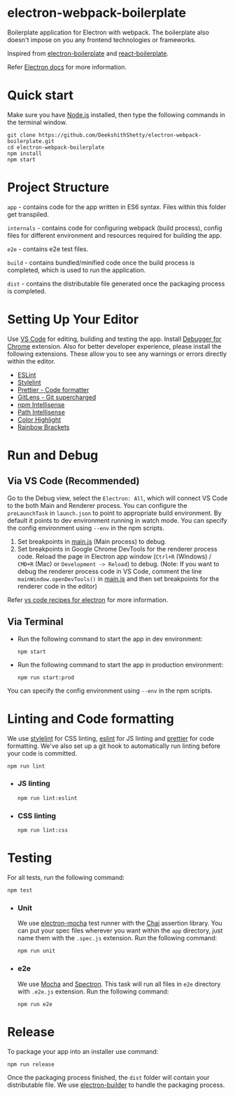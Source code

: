 # electron-webpack-boilerplate 
Boilerplate application for Electron with webpack. The boilerplate also doesn't impose on you any frontend technologies or frameworks.

Inspired from [electron-boilerplate](https://github.com/szwacz/electron-boilerplate) and [react-boilerplate](https://github.com/react-boilerplate/react-boilerplate).

Refer [Electron docs](https://electronjs.org/docs) for more information.

# Quick start
Make sure you have [Node.js](https://nodejs.org) installed, then type the following commands in the terminal window.
```
git clone https://github.com/DeekshithShetty/electron-webpack-boilerplate.git
cd electron-webpack-boilerplate
npm install
npm start
```

# Project Structure

`app` - contains code for the app written in ES6 syntax. Files within this folder get transpiled.

`internals` - contains code for configuring webpack (build process), config files for different environment and resources required for building the app.

`e2e` - contains e2e test files.

`build` - contains bundled/minified code once the build process is completed, which is used to run the application.

`dist` - contains the distributable file generated once the packaging process is completed.

# Setting Up Your Editor
Use [VS Code](https://code.visualstudio.com/) for editing, building and testing the app. Install [Debugger for Chrome](https://marketplace.visualstudio.com/items?itemName=msjsdiag.debugger-for-chrome) extension. Also for better developer experience, please install the following extensions. These allow you to see any warnings or errors directly within the editor.

+ [ESLint](https://marketplace.visualstudio.com/items?itemName=dbaeumer.vscode-eslint)
+ [Stylelint](https://marketplace.visualstudio.com/items?itemName=shinnn.stylelint)
+ [Prettier - Code formatter](https://marketplace.visualstudio.com/items?itemName=esbenp.prettier-vscode)
+ [GitLens - Git supercharged](https://marketplace.visualstudio.com/items?itemName=eamodio.gitlens)
+ [npm Intellisense](https://marketplace.visualstudio.com/items?itemName=christian-kohler.npm-intellisense)
+ [Path Intellisense](https://marketplace.visualstudio.com/items?itemName=christian-kohler.path-intellisense)
+ [Color Highlight](https://marketplace.visualstudio.com/items?itemName=naumovs.color-highlight)
+ [Rainbow Brackets](https://marketplace.visualstudio.com/items?itemName=2gua.rainbow-brackets)


# Run and Debug
## Via VS Code (Recommended)
Go to the Debug view, select the `Electron: All`, which will connect VS Code to the both Main and Renderer process. You can configure the `preLaunchTask` in `launch.json` to point to appropriate build environment. By default it points to dev environment running in watch mode. You can specify the config environment using `--env` in the npm scripts.

1. Set breakpoints in [main.js](./app/main.js) (Main process) to debug. 
2. Set breakpoints in Google Chrome DevTools for the renderer process code. Reload the page in Electron app window (`Ctrl+R` (Windows) / `CMD+R` (Mac) or `Development -> Reload`) to debug. (Note: If you want to debug the renderer process code in VS Code, comment the line `mainWindow.openDevTools()` in [main.js](./app/main.js) and then set breakpoints for the renderer code in the editor)

Refer [vs code recipes for electron](https://github.com/Microsoft/vscode-recipes/tree/master/Electron) for more information. 


## Via Terminal
+ Run the following command to start the app in dev environment:
  ```
  npm start
  ```
+ Run the following command to start the app in production environment:
  ```
  npm run start:prod
  ```
 You can specify the config environment using `--env` in the npm scripts.
 
# Linting and Code formatting
We use [stylelint](https://stylelint.io/) for CSS linting, [eslint](http://eslint.org/) for JS linting and [prettier](https://prettier.io/) for code formatting. We've also set up a git hook to automatically run linting before your code is committed.
```
npm run lint
```

+ ### JS linting
  ```
  npm run lint:eslint
  ```

+ ### CSS linting
  ```
  npm run lint:css
  ```


# Testing
For all tests, run the following command:
  ```
  npm test
  ```
+ ### Unit
  We use [electron-mocha](https://github.com/jprichardson/electron-mocha) test runner with the [Chai](http://chaijs.com/api/assert/) assertion library. You can put your spec files wherever you want within the `app` directory, just name them with the `.spec.js` extension. Run the following command:
  ```
  npm run unit
  ```
+ ### e2e
  We use [Mocha](https://mochajs.org/) and [Spectron](http://electron.atom.io/spectron/). This task will run all files in `e2e` directory with `.e2e.js` extension. Run the following command:
  ```
  npm run e2e
  ```
# Release
To package your app into an installer use command:
```
npm run release
```
Once the packaging process finished, the `dist` folder will contain your distributable file. We use [electron-builder](https://github.com/electron-userland/electron-builder) to handle the packaging process.